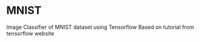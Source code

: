 # MNIST
Image Classifier of MNIST dataset using Tensorflow
Based on tutorial from tensorflow website
